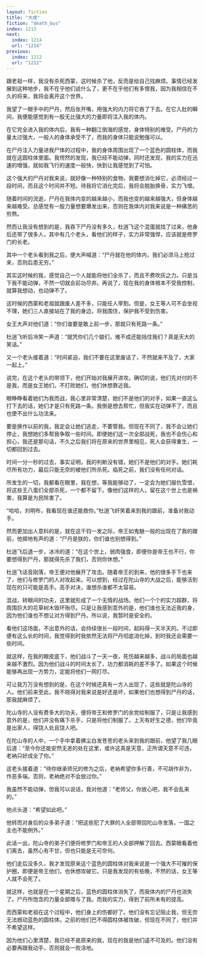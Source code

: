 ```yaml
---
layout: fiction
title: "大成"
fiction: "death_bus"
index: 1213
next:
  index: 1214
  url: "1214"
previous:
  index: 1212
  url: "1212"
---
```

跟老祖一样，我没有杀死西蒙，这时候杀了他，反而是给自己找麻烦。事情已经发展到这种地步，我不在乎他们说什么了，更不在乎他们有多恨我，因为我相信在不久的将来，我将会离开这个世界。

我望了一眼手中的尸丹，然后张开嘴，用强大的内力将它吞了下去。在它入肚的瞬间，我便能感觉到有一股无比强大的力量即将注入我的体内。

在它完全进入我的体内后，我有一种翻江倒海的感觉，身体特别的难受。尸丹的力量太过强大，一般人的身体承受不了，而我的身体只能说勉强可以。

在尸丹注入力量进我尸体的过程中，我的身体周围出现了一个蓝色的圆柱体，而我就在这圆柱体里面。我愕然的发现，我已经不能动弹，同时还发现，我的实力在迅速的增强，就如我飞行的速度一般快，快到让我感觉到了可怕。

这个强大的尸丹对我来说，就好像一种特别的食物，我要想消化掉它，必须经过一段时间，而且这个时间并不短。待我将它消化完后，我将会脱胎换骨，实力飞增。

随着时间的流逝，尸丹在我体内变的越来越小，而我也变的越来越强大，但身体越来越难受。总感觉有一股力量想要爆发出来，否则在我体内对我来说是一种痛苦的煎熬。

然而让我没有想到的是，我吞下尸丹没有多久，杜逍飞这个混蛋就找了过来，他身后还带了很多人，其中有几个老头，看他们的样子，实力非常强悍，应该就是修罗门的长老。

其中一个老头看到我之后，便大声喊道：“尸丹就在他的体内，我们必须马上抢过来，否则后患无穷。”

其实这时候的我，感觉自己一个人就能将他们全杀了，而且不费吹灰之力。只是当下我不能动弹，不然一切就会前功尽弃。再说了，现在我的身体根本不受我控制，就算我想动，也动弹不了。

这时候的西蒙和老祖就跟废人差不多，只能任人宰割。但是，女王等人可不会坐视不理，她们三人直接站在了我的身边，将我围住，保护我不受到伤害。

女王大声对他们道：“你们谁要是敢上前一步，那就只有死路一条。”

杜逍飞听后冷笑一声道：“就凭你们几个娘们，难不成还能挡住我们？真是天大的笑话。”

又一个老头接着道：“时间紧迫，我们不要在这里废话了，不然就来不及了，大家一起上。”

说完，在这个老头的带领下，他们开始对我展开进攻。确切的说，他们先对付的不是我，而是女王她们，不打败她们，他们休想靠近我。

眼睁睁看着她们为我而战，我心里非常清楚，她们不是他们的对手，如果一直这么打下去的话，她们才是只有死路一条。我倒是想去帮忙，但我实在动弹不了，而且也使不出什么功法来。

要是换作以前的我，我定会让她们逃走，不要管我。但现在不同了，我不会让她们停止，我想她们多帮我争取一些时间。即便她们这一次全部战死，我也不会伤心和担心，我还是那句话，不久之后我们将在原来的世界里相见，死人会获得重生，一切都回到过去。

时间一分一秒的过去，事实证明，我的判断没有错，她们不是他们的对手。她们耗尽所有功力，最后只能无奈的被他们所杀死。临死之前，我们没有任何对话。

所发生的一切，我都看在眼里，我在想，等我能够动了，一定会为她们报仇雪恨，将这些王八蛋们全部杀死，一个都不留下。像他们这样的人，留在这个世上也是祸害，我算是为民除害了。

“哈哈，刘明布，我看现在谁还能救你。”杜逍飞奸笑着来到我的跟前，准备对我动手。

然而更加出人意料的是，就在这千钧一发之际，帝王如鬼魅一般的出现在了我的跟前，他掷地有声的道：“尸丹是朕的，你们谁也别想得到。”

杜逍飞后退一步，冰冷的道：“在这个世上，弱肉强食，即便你是帝王也不行，你要想得到尸丹，那就得先杀了我们，否则你休想。”

杜逍飞话音刚落，帝王便对他展开了攻击。随着帝王的到来，他的很多手下也来了，他们与修罗门的人对攻起来。可以想到，经过在陀山寺的大战之后，能够活到现在的只可能是高手。高手对决，谁想杀谁都不太容易。

混战，转眼间的功夫，这里就形成了一个无情的战场。他们一个个的实力超群，将周围巨大的花草树木毁坏殆尽。只是让我感到意外的是，他们谁也无法近我的身，因为他们谁也不想让对方得到尸丹。所以说，我暂时是安全的。

看他们这场面，不出意外的话，会持续很长一段时间，起码得一天半天的。不过即便有这么长的时间，我觉得到时我依然无法将尸丹彻底消化掉，到时我还会需要一些时间。

就这样，在我的眼皮底下，他们战斗了一天一夜，死伤越来越多，战斗的局面也越来越不激烈。因为他们战斗的时间太长了，功力都消耗的差不多了。如果这个时候能够再出现一方势力，定能将他们一网打尽。

可让我万万没有想到的是，在这个时候还真有一方人出现了，这些就是陀山寺的人。他们前来至此，我不晓得对我来说是好还是坏，如果他们也想得到尸丹的话，那我就麻烦了。

陀山寺的人没有费多大的功夫，便将帝王和修罗门的余党给制服了，只是让我感到意外的是，他们并没有痛下杀手，只是将他们制服了。上天有好生之德，他们毕竟是出家人，得饶人处且饶人吧。

在陀山寺的人中，一个手中拿着拂尘白发苍苍的老头来到我的跟前，他望了我几眼后道：“至今你还能安然无恙的处在这里，或许这真是天意，正所谓天意不可违，老衲只好成全了你。”

这老头接着道：“待你继承师兄的修为之后，老衲希望你多行善，不可胡作非为，作恶多端。否则，老衲绝对不会放过你。”

我虽然不能动弹，但我可以说话，我对他道：“老师父，你放心吧，我不会乱来的。”

他点头道：“希望如此吧。”

他转而对身后的众多弟子道：“把这些犯了大罪的人全部带回陀山寺发落，一国之主也不能例外。”

此话一出，陀山寺的弟子们便将修罗门和帝王的人全部押解了回去。西蒙眼看着他们离去，虽然心有不甘，但也只能是无可奈何。

他们走后没多久，我才发现原来这个蓝色的圆柱体对我来说是一个强大不可摧的保护圈，即便是帝王他们，也休想攻破它。只是我发现的有些晚，不然的话，女王等人就不会死了。

就这样，也就是在一个星期之后，蓝色的圆柱体消失了，而我体内的尸丹也消失了。尸丹所饱含的力量全部赠与了我。而我的实力，得到了前所未有的提高。

而西蒙和老祖在这个过程中，他们身上的伤都好了。他们没有忘记阻止我，但无奈无法撼动蓝色的圆柱体。之前的他们巴不得圆柱体被攻破，但现在不同了，他们并不希望这样。

因为他们心里清楚，我已经不是原来的我，现在的我是他们遥不可及的。他们没有必要再跟我动手，否则就会一败涂地。